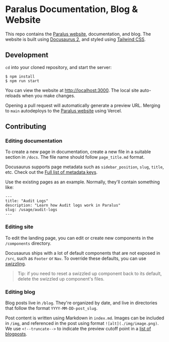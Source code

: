 # Paralus Documentation, Blog & Website

This repo contains the [Paralus website](https://paralus.io), documentation, and blog. The website is built using [Docusaurus 2](https://docusaurus.io/), and styled using [Tailwind CSS](https://tailwindcss.com/).

## Development

`cd` into your cloned repository, and start the server:

```
$ npm install
$ npm run start
```

You can view the website at [http://localhost:3000](http://localhost:3000). The local site auto-reloads when you make changes.

Opening a pull request will automatically generate a preview URL. Merging to `main` autodeploys to the [Paralus website](https://paralus.io) using Vercel.

## Contributing

### Editing documentation

To create a new page in documentation, create a new file in a suitable section in `/docs`. The file name should follow `page_title.md` format.

Docusaurus supports page metadata such as `sidebar_position`, `slug`, `title`, etc. Check out the [Full list of metadata keys](https://docusaurus.io/docs/api/plugins/@docusaurus/plugin-content-docs).

Use the existing pages as an example. Normally, they'll contain something like:

```
---
title: "Audit Logs"
description: "Learn how Audit logs work in Paralus"
slug: /usage/audit-logs
---
```

### Editing site

To edit the landing page, you can edit or create new components in the `/components` directory.

Docusaurus ships with a lot of default components that are not exposed in `/src`, such as `Footer` or `Nav`. To override these defaults, you can use [swizzling](https://docusaurus.io/docs/swizzling).

> Tip: if you need to reset a swizzled up component back to its default, delete the swizzled up component's files.

### Editing blog

Blog posts live in `/blog`. They're organized by date, and live in directories that follow the format `YYYY-MM-DD-post_slug`.

Post content is written using Markdown in `index.md`. Images can be included in `/img`, and referenced in the post using format `![alt](./img/image.png)`. We use `<!--truncate-->` to indicate the preview cutoff point in a [list of blogposts](https://paralus.io/blog).
